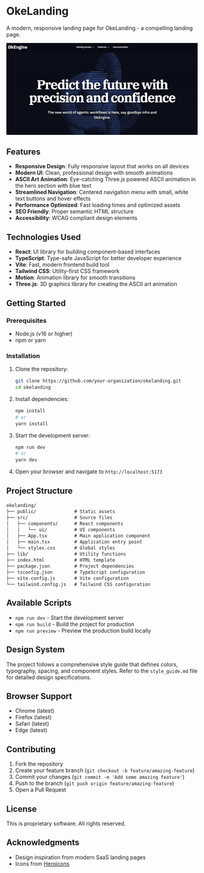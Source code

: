# OkeLanding

A modern, responsive landing page for OkeLanding - a compelling landing page.

![OkeLanding](public/sc.png)

## Features

- **Responsive Design**: Fully responsive layout that works on all devices
- **Modern UI**: Clean, professional design with smooth animations
- **ASCII Art Animation**: Eye-catching Three.js powered ASCII animation in the hero section with blue text
- **Streamlined Navigation**: Centered navigation menu with small, white text buttons and hover effects
- **Performance Optimized**: Fast loading times and optimized assets
- **SEO Friendly**: Proper semantic HTML structure
- **Accessibility**: WCAG compliant design elements

## Technologies Used

- **React**: UI library for building component-based interfaces
- **TypeScript**: Type-safe JavaScript for better developer experience
- **Vite**: Fast, modern frontend build tool
- **Tailwind CSS**: Utility-first CSS framework
- **Motion**: Animation library for smooth transitions 
- **Three.js**: 3D graphics library for creating the ASCII art animation

## Getting Started

### Prerequisites

- Node.js (v16 or higher)
- npm or yarn

### Installation

1. Clone the repository:
   ```bash
   git clone https://github.com/your-organization/okelanding.git
   cd okelanding
   ```

2. Install dependencies:
   ```bash
   npm install
   # or
   yarn install
   ```

3. Start the development server:
   ```bash
   npm run dev
   # or
   yarn dev
   ```

4. Open your browser and navigate to `http://localhost:5173`

## Project Structure

```
okelanding/
├── public/              # Static assets
├── src/                 # Source files
│   ├── components/      # React components
│   │   └── ui/          # UI components
│   ├── App.tsx          # Main application component
│   ├── main.tsx         # Application entry point
│   └── styles.css       # Global styles
├── lib/                 # Utility functions
├── index.html           # HTML template
├── package.json         # Project dependencies
├── tsconfig.json        # TypeScript configuration
├── vite.config.js       # Vite configuration
└── tailwind.config.js   # Tailwind CSS configuration
```

## Available Scripts

- `npm run dev` - Start the development server
- `npm run build` - Build the project for production
- `npm run preview` - Preview the production build locally

## Design System

The project follows a comprehensive style guide that defines colors, typography, spacing, and component styles. Refer to the `style_guide.md` file for detailed design specifications.

## Browser Support

- Chrome (latest)
- Firefox (latest)
- Safari (latest)
- Edge (latest)

## Contributing

1. Fork the repository
2. Create your feature branch (`git checkout -b feature/amazing-feature`)
3. Commit your changes (`git commit -m 'Add some amazing feature'`)
4. Push to the branch (`git push origin feature/amazing-feature`)
5. Open a Pull Request

## License

This is proprietary software. All rights reserved.

## Acknowledgments

- Design inspiration from modern SaaS landing pages
- Icons from [Heroicons](https://heroicons.com/)
